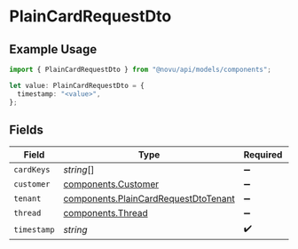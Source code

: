 # PlainCardRequestDto

## Example Usage

```typescript
import { PlainCardRequestDto } from "@novu/api/models/components";

let value: PlainCardRequestDto = {
  timestamp: "<value>",
};
```

## Fields

| Field                                                                                        | Type                                                                                         | Required                                                                                     | Description                                                                                  |
| -------------------------------------------------------------------------------------------- | -------------------------------------------------------------------------------------------- | -------------------------------------------------------------------------------------------- | -------------------------------------------------------------------------------------------- |
| `cardKeys`                                                                                   | *string*[]                                                                                   | :heavy_minus_sign:                                                                           | N/A                                                                                          |
| `customer`                                                                                   | [components.Customer](../../models/components/customer.md)                                   | :heavy_minus_sign:                                                                           | N/A                                                                                          |
| `tenant`                                                                                     | [components.PlainCardRequestDtoTenant](../../models/components/plaincardrequestdtotenant.md) | :heavy_minus_sign:                                                                           | N/A                                                                                          |
| `thread`                                                                                     | [components.Thread](../../models/components/thread.md)                                       | :heavy_minus_sign:                                                                           | N/A                                                                                          |
| `timestamp`                                                                                  | *string*                                                                                     | :heavy_check_mark:                                                                           | N/A                                                                                          |